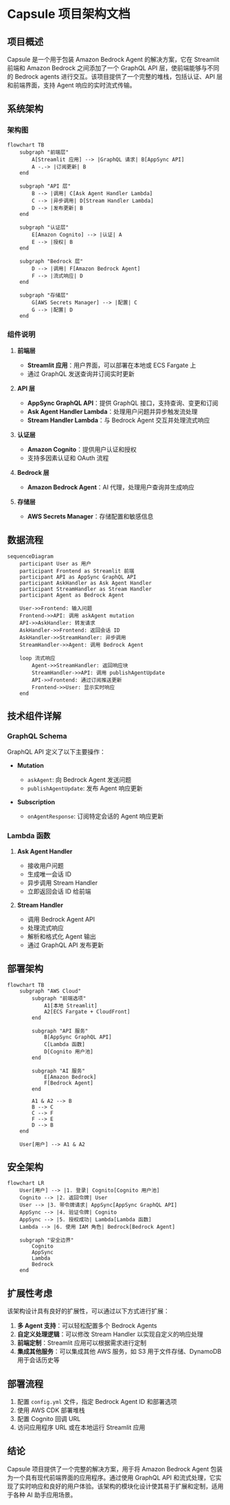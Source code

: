 # Capsule 项目架构文档

## 项目概述

Capsule 是一个用于包装 Amazon Bedrock Agent 的解决方案，它在 Streamlit 前端和 Amazon Bedrock 之间添加了一个 GraphQL API 层，使前端能够与不同的 Bedrock agents 进行交互。该项目提供了一个完整的堆栈，包括认证、API 层和前端界面，支持 Agent 响应的实时流式传输。

## 系统架构

### 架构图

```mermaid
flowchart TB
    subgraph "前端层"
        A[Streamlit 应用] --> |GraphQL 请求| B[AppSync API]
        A -.-> |订阅更新| B
    end

    subgraph "API 层"
        B --> |调用| C[Ask Agent Handler Lambda]
        C --> |异步调用| D[Stream Handler Lambda]
        D --> |发布更新| B
    end

    subgraph "认证层"
        E[Amazon Cognito] --> |认证| A
        E --> |授权| B
    end

    subgraph "Bedrock 层"
        D --> |调用| F[Amazon Bedrock Agent]
        F --> |流式响应| D
    end

    subgraph "存储层"
        G[AWS Secrets Manager] --> |配置| C
        G --> |配置| D
    end
```

### 组件说明

1. **前端层**

   - **Streamlit 应用**：用户界面，可以部署在本地或 ECS Fargate 上
   - 通过 GraphQL 发送查询并订阅实时更新

2. **API 层**

   - **AppSync GraphQL API**：提供 GraphQL 接口，支持查询、变更和订阅
   - **Ask Agent Handler Lambda**：处理用户问题并异步触发流处理
   - **Stream Handler Lambda**：与 Bedrock Agent 交互并处理流式响应

3. **认证层**

   - **Amazon Cognito**：提供用户认证和授权
   - 支持多因素认证和 OAuth 流程

4. **Bedrock 层**

   - **Amazon Bedrock Agent**：AI 代理，处理用户查询并生成响应

5. **存储层**
   - **AWS Secrets Manager**：存储配置和敏感信息

## 数据流程

```mermaid
sequenceDiagram
    participant User as 用户
    participant Frontend as Streamlit 前端
    participant API as AppSync GraphQL API
    participant AskHandler as Ask Agent Handler
    participant StreamHandler as Stream Handler
    participant Agent as Bedrock Agent

    User->>Frontend: 输入问题
    Frontend->>API: 调用 askAgent mutation
    API->>AskHandler: 转发请求
    AskHandler->>Frontend: 返回会话 ID
    AskHandler->>StreamHandler: 异步调用
    StreamHandler->>Agent: 调用 Bedrock Agent

    loop 流式响应
        Agent->>StreamHandler: 返回响应块
        StreamHandler->>API: 调用 publishAgentUpdate
        API->>Frontend: 通过订阅推送更新
        Frontend->>User: 显示实时响应
    end
```

## 技术组件详解

### GraphQL Schema

GraphQL API 定义了以下主要操作：

- **Mutation**

  - `askAgent`: 向 Bedrock Agent 发送问题
  - `publishAgentUpdate`: 发布 Agent 响应更新

- **Subscription**
  - `onAgentResponse`: 订阅特定会话的 Agent 响应更新

### Lambda 函数

1. **Ask Agent Handler**

   - 接收用户问题
   - 生成唯一会话 ID
   - 异步调用 Stream Handler
   - 立即返回会话 ID 给前端

2. **Stream Handler**
   - 调用 Bedrock Agent API
   - 处理流式响应
   - 解析和格式化 Agent 输出
   - 通过 GraphQL API 发布更新

## 部署架构

```mermaid
flowchart TB
    subgraph "AWS Cloud"
        subgraph "前端选项"
            A1[本地 Streamlit]
            A2[ECS Fargate + CloudFront]
        end

        subgraph "API 服务"
            B[AppSync GraphQL API]
            C[Lambda 函数]
            D[Cognito 用户池]
        end

        subgraph "AI 服务"
            E[Amazon Bedrock]
            F[Bedrock Agent]
        end

        A1 & A2 --> B
        B --> C
        C --> F
        F --> E
        D --> B
    end

    User[用户] --> A1 & A2
```

## 安全架构

```mermaid
flowchart LR
    User[用户] --> |1. 登录| Cognito[Cognito 用户池]
    Cognito --> |2. 返回令牌| User
    User --> |3. 带令牌请求| AppSync[AppSync GraphQL API]
    AppSync --> |4. 验证令牌| Cognito
    AppSync --> |5. 授权成功| Lambda[Lambda 函数]
    Lambda --> |6. 使用 IAM 角色| Bedrock[Bedrock Agent]

    subgraph "安全边界"
        Cognito
        AppSync
        Lambda
        Bedrock
    end
```

## 扩展性考虑

该架构设计具有良好的扩展性，可以通过以下方式进行扩展：

1. **多 Agent 支持**：可以轻松配置多个 Bedrock Agents
2. **自定义处理逻辑**：可以修改 Stream Handler 以实现自定义的响应处理
3. **前端定制**：Streamlit 应用可以根据需求进行定制
4. **集成其他服务**：可以集成其他 AWS 服务，如 S3 用于文件存储、DynamoDB 用于会话历史等

## 部署流程

1. 配置 `config.yml` 文件，指定 Bedrock Agent ID 和部署选项
2. 使用 AWS CDK 部署堆栈
3. 配置 Cognito 回调 URL
4. 访问应用程序 URL 或在本地运行 Streamlit 应用

## 结论

Capsule 项目提供了一个完整的解决方案，用于将 Amazon Bedrock Agent 包装为一个具有现代前端界面的应用程序。通过使用 GraphQL API 和流式处理，它实现了实时响应和良好的用户体验。该架构的模块化设计使其易于扩展和定制，适用于各种 AI 助手应用场景。

